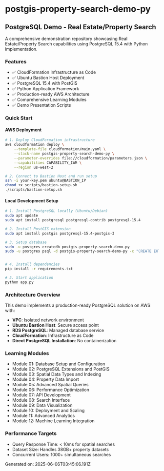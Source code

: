 # postgis-property-search-demo-py

## PostgreSQL Demo - Real Estate/Property Search

A comprehensive demonstration repository showcasing Real Estate/Property Search capabilities using PostgreSQL 15.4 with Python implementation.

### Features
- ✅ CloudFormation Infrastructure as Code
- ✅ Ubuntu Bastion Host Deployment  
- ✅ PostgreSQL 15.4 with PostGIS
- ✅ Python Application Framework
- ✅ Production-ready AWS Architecture
- ✅ Comprehensive Learning Modules
- ✅ Demo Presentation Scripts

### Quick Start

#### AWS Deployment
```bash
# 1. Deploy CloudFormation infrastructure
aws cloudformation deploy \
    --template-file cloudformation/main.yaml \
    --stack-name postgis-property-search-demo-py \
    --parameter-overrides file://cloudformation/parameters.json \
    --capabilities CAPABILITY_IAM \
    --region us-west-2

# 2. Connect to Bastion Host and run setup
ssh -i your-key.pem ubuntu@BASTION_IP
chmod +x scripts/bastion-setup.sh
./scripts/bastion-setup.sh
```

#### Local Development Setup
```bash
# 1. Install PostgreSQL locally (Ubuntu/Debian)
sudo apt update
sudo apt install postgresql postgresql-contrib postgresql-15.4

# 2. Install PostGIS extension
sudo apt install postgis postgresql-15.4-postgis-3

# 3. Setup database
sudo -u postgres createdb postgis-property-search-demo-py
sudo -u postgres psql -d postgis-property-search-demo-py -c "CREATE EXTENSION postgis;"


# 4. Install dependencies
pip install -r requirements.txt

# 5. Start application
python app.py
```

### Architecture Overview

This demo implements a production-ready PostgreSQL solution on AWS with:
- **VPC**: Isolated network environment
- **Ubuntu Bastion Host**: Secure access point
- **RDS PostgreSQL**: Managed database service
- **CloudFormation**: Infrastructure as Code
- **Direct PostgreSQL Installation**: No containerization

### Learning Modules
- Module 01: Database Setup and Configuration
- Module 02: PostgreSQL Extensions and PostGIS
- Module 03: Spatial Data Types and Indexing
- Module 04: Property Data Import
- Module 05: Advanced Spatial Queries
- Module 06: Performance Optimization
- Module 07: API Development
- Module 08: Search Interface
- Module 09: Data Visualization
- Module 10: Deployment and Scaling
- Module 11: Advanced Analytics
- Module 12: Machine Learning Integration

### Performance Targets
- Query Response Time: < 10ms for spatial searches
- Dataset Size: Handles 38GB+ property datasets
- Concurrent Users: 1000+ simultaneous searches

Generated on: 2025-06-06T03:45:06.191Z
